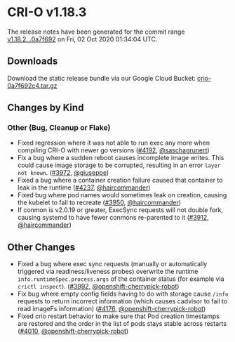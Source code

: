 # CRI-O v1.18.3

The release notes have been generated for the commit range
[v1.18.2...0a7f692](https://github.com/cri-o/cri-o/compare/v1.18.2...0a7f692c40c57f665c6c2191daf96e71fc3343bb) on Fri, 02 Oct 2020 01:34:04 UTC.

## Downloads

Download the static release bundle via our Google Cloud Bucket:
[crio-0a7f692c4.tar.gz][0]

[0]: https://storage.googleapis.com/k8s-conform-cri-o/artifacts/crio-0a7f692c4.tar.gz

## Changes by Kind

### Other (Bug, Cleanup or Flake)

- Fixed regression where it was not able to run exec any more when compiling CRI-O with newer go versions ([#4192](https://github.com/cri-o/cri-o/pull/4192), [@saschagrunert](https://github.com/saschagrunert))
- Fix a bug where a sudden reboot causes incomplete image writes. This could cause image storage to be corrupted, resulting in an error `layer not known`. ([#3972](https://github.com/cri-o/cri-o/pull/3972), [@giuseppe](https://github.com/giuseppe))
- Fixed a bug where a container creation failure caused that container to leak in the runtime ([#4237](https://github.com/cri-o/cri-o/pull/4237), [@haircommander](https://github.com/haircommander))
- Fixed bug where pod names would sometimes leak on creation, causing the kubelet to fail to recreate ([#3950](https://github.com/cri-o/cri-o/pull/3950), [@haircommander](https://github.com/haircommander))
- If conmon is v2.0.19 or greater, ExecSync requests will not double fork, causing systemd to have fewer conmons re-parented to it ([#3912](https://github.com/cri-o/cri-o/pull/3912), [@haircommander](https://github.com/haircommander))



## Other Changes

- Fixed a bug where exec sync requests (manually or automatically triggered via readiness/liveness probes) overwrite
    the runtime `info.runtimeSpec.process.args` of the container status (for example via `crictl inspect`). ([#3992](https://github.com/cri-o/cri-o/pull/3992), [@openshift-cherrypick-robot](https://github.com/openshift-cherrypick-robot))
- Fix bug where empty config fields having to do with storage cause `/info` requests to return incorrect information (which causes cadvisor to fail to read imageFs information) ([#4176](https://github.com/cri-o/cri-o/pull/4176), [@openshift-cherrypick-robot](https://github.com/openshift-cherrypick-robot))
- Fixed crio restart behavior to make sure that Pod creation timestamps are restored and the order in the list of pods stays stable across restarts ([#4010](https://github.com/cri-o/cri-o/pull/4010), [@openshift-cherrypick-robot](https://github.com/openshift-cherrypick-robot))